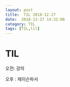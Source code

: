 ```yaml
---
layout: post
title:  TIL 2018-12-27
date:  2018-12-27 14:32:06
category: TIL
tags: [TIL,til]
---
```


# TIL

오전: 강의

오후 : 제이슨파서


